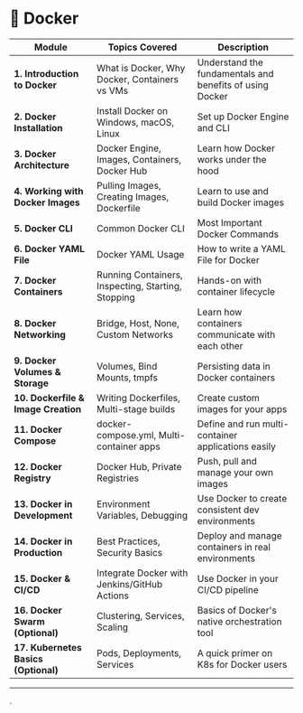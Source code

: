# 🐳 Docker

| **Module**                           | **Topics Covered**                           | **Description**                                    |
| ------------------------------------------ | -------------------------------------------------- | -------------------------------------------------------- |
| **1. Introduction to Docker**        | What is Docker, Why Docker, Containers vs VMs      | Understand the fundamentals and benefits of using Docker |
| **2. Docker Installation**           | Install Docker on Windows, macOS, Linux            | Set up Docker Engine and CLI                             |
| **3. Docker Architecture**           | Docker Engine, Images, Containers, Docker Hub      | Learn how Docker works under the hood                    |
| **4. Working with Docker Images**    | Pulling Images, Creating Images, Dockerfile        | Learn to use and build Docker images                     |
| **5. Docker CLI**                    | Common Docker CLI                                  | Most Important Docker Commands                           |
| **6. Docker YAML File**              | Docker YAML Usage                                  | How to write a YAML File for Docker                      |
| **7. Docker Containers**             | Running Containers, Inspecting, Starting, Stopping | Hands-on with container lifecycle                        |
| **8. Docker Networking**             | Bridge, Host, None, Custom Networks                | Learn how containers communicate with each other         |
| **9. Docker Volumes & Storage**      | Volumes, Bind Mounts, tmpfs                        | Persisting data in Docker containers                     |
| **10. Dockerfile & Image Creation**  | Writing Dockerfiles, Multi-stage builds            | Create custom images for your apps                       |
| **11. Docker Compose**               | docker-compose.yml, Multi-container apps           | Define and run multi-container applications easily       |
| **12. Docker Registry**              | Docker Hub, Private Registries                     | Push, pull and manage your own images                    |
| **13. Docker in Development**        | Environment Variables, Debugging                   | Use Docker to create consistent dev environments         |
| **14. Docker in Production**         | Best Practices, Security Basics                    | Deploy and manage containers in real environments        |
| **15. Docker & CI/CD**               | Integrate Docker with Jenkins/GitHub Actions       | Use Docker in your CI/CD pipeline                        |
| **16. Docker Swarm (Optional)**      | Clustering, Services, Scaling                      | Basics of Docker's native orchestration tool             |
| **17. Kubernetes Basics (Optional)** | Pods, Deployments, Services                        | A quick primer on K8s for Docker users                   |

---

.
